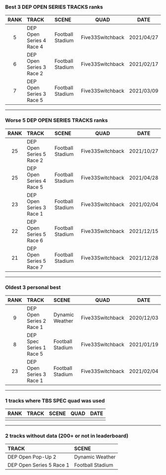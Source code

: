 ### Best 3 DEP OPEN SERIES TRACKS ranks
|RANK|TRACK|SCENE|QUAD|DATE|
|:---:|:---|:---|:---:|:---:|
|5|DEP Open Series 4 Race 4|Football Stadium|Five33Switchback|2021/04/27|
|6|DEP Open Series 3 Race 2|Football Stadium|Five33Switchback|2021/02/17|
|7|DEP Open Series 3 Race 5|Football Stadium|Five33Switchback|2021/03/09|
---
### Worse 5 DEP OPEN SERIES TRACKS ranks
|RANK|TRACK|SCENE|QUAD|DATE|
|:---:|:---|:---|:---:|:---:|
|25|DEP Open Series 5 Race 2|Football Stadium|Five33Switchback|2021/10/27|
|25|DEP Open Series 4 Race 5|Football Stadium|Five33Switchback|2021/04/28|
|23|DEP Open Series 3 Race 1|Football Stadium|Five33Switchback|2021/02/04|
|22|DEP Open Series 5 Race 6|Football Stadium|Five33Switchback|2021/12/15|
|21|DEP Open Series 5 Race 7|Football Stadium|Five33Switchback|2021/12/28|
---
### Oldest 3 personal best
|RANK|TRACK|SCENE|QUAD|DATE|
|:---:|:---|:---|:---:|:---:|
|9|DEP Open Series 2 Race 1|Dynamic Weather|Five33Switchback|2020/12/03|
|8|DEP Spec Series 1 Race 5|Football Stadium|Five33Switchback|2021/01/19|
|23|DEP Open Series 3 Race 1|Football Stadium|Five33Switchback|2021/02/04|
---
### 1 tracks where TBS SPEC quad was used
|RANK|TRACK|SCENE|QUAD|DATE|
|:---:|:---|:---|:---:|:---:|
||||||
---
### 2 tracks without data (200+ or not in leaderboard)
|TRACK|SCENE|
|:---|:---|
|DEP Open Pop-Up 2|Dynamic Weather|
|DEP Open Series 5 Race 1|Football Stadium|
